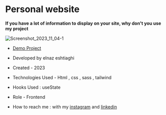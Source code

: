 # Personal website
**If you have a lot of information to display on your site, why don't you use my project**

![Screenshot_2023_11_04-1](https://github.com/elnaz-eshtiaghi/personal-web/assets/146030206/8009e341-b3b4-4f4c-a080-358d6160d603)
- [Demo Project]( https://elnaz-eshtiaghi.github.io/personal-web/)

- Developed by elnaz eshtiaghi

- Created - 2023

- Technologies Used - Html , css , sass , tailwind

- Hooks Used : useState 

- Role - Frontend

- How to reach me : with my [instagram](https://www.instagram.com/elnaz_eshtiaghi) and [linkedin](https://www.linkedin.com/in/elnaz-eshtiaghi-936832290/)
